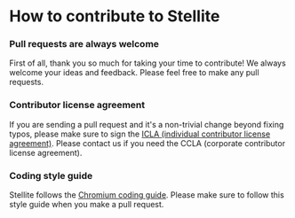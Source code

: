 # How to contribute to Stellite

### Pull requests are always welcome
First of all, thank you so much for taking your time to contribute! We always welcome your ideas and feedback. Please feel free to make any pull requests.

### Contributor license agreement
If you are sending a pull request and it's a non-trivial change beyond fixing typos, please make sure to sign the [ICLA (individual contributor license agreement)](https://feedback.line.me/enquete/public/1056-958iVfco). Please contact us if you need the CCLA (corporate contributor license agreement).

### Coding style guide
Stellite follows the [Chromium coding guide](https://www.chromium.org/developers/coding-style). Please make sure to follow this style guide when you make a pull request.
